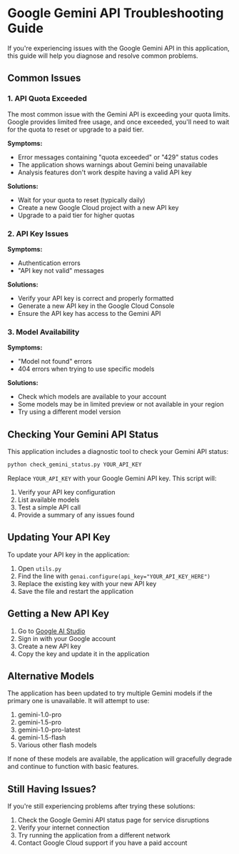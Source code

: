 # Google Gemini API Troubleshooting Guide

If you're experiencing issues with the Google Gemini API in this application, this guide will help you diagnose and resolve common problems.

## Common Issues

### 1. API Quota Exceeded

The most common issue with the Gemini API is exceeding your quota limits. Google provides limited free usage, and once exceeded, you'll need to wait for the quota to reset or upgrade to a paid tier.

**Symptoms:**
- Error messages containing "quota exceeded" or "429" status codes
- The application shows warnings about Gemini being unavailable
- Analysis features don't work despite having a valid API key

**Solutions:**
- Wait for your quota to reset (typically daily)
- Create a new Google Cloud project with a new API key
- Upgrade to a paid tier for higher quotas

### 2. API Key Issues

**Symptoms:**
- Authentication errors
- "API key not valid" messages

**Solutions:**
- Verify your API key is correct and properly formatted
- Generate a new API key in the Google Cloud Console
- Ensure the API key has access to the Gemini API

### 3. Model Availability

**Symptoms:**
- "Model not found" errors
- 404 errors when trying to use specific models

**Solutions:**
- Check which models are available to your account
- Some models may be in limited preview or not available in your region
- Try using a different model version

## Checking Your Gemini API Status

This application includes a diagnostic tool to check your Gemini API status:

```bash
python check_gemini_status.py YOUR_API_KEY
```

Replace `YOUR_API_KEY` with your Google Gemini API key. This script will:

1. Verify your API key configuration
2. List available models
3. Test a simple API call
4. Provide a summary of any issues found

## Updating Your API Key

To update your API key in the application:

1. Open `utils.py`
2. Find the line with `genai.configure(api_key="YOUR_API_KEY_HERE")`
3. Replace the existing key with your new API key
4. Save the file and restart the application

## Getting a New API Key

1. Go to [Google AI Studio](https://makersuite.google.com/app/apikey)
2. Sign in with your Google account
3. Create a new API key
4. Copy the key and update it in the application

## Alternative Models

The application has been updated to try multiple Gemini models if the primary one is unavailable. It will attempt to use:

1. gemini-1.0-pro
2. gemini-1.5-pro
3. gemini-1.0-pro-latest
4. gemini-1.5-flash
5. Various other flash models

If none of these models are available, the application will gracefully degrade and continue to function with basic features.

## Still Having Issues?

If you're still experiencing problems after trying these solutions:

1. Check the Google Gemini API status page for service disruptions
2. Verify your internet connection
3. Try running the application from a different network
4. Contact Google Cloud support if you have a paid account